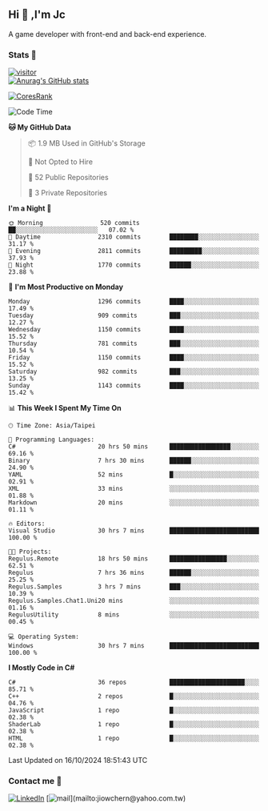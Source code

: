 ## Hi 👋 ,I'm Jc  

A game developer with front-end and back-end experience.  

### Stats  📝
[![visitor](https://visitor-badge.glitch.me/badge?page_id=jiowchern.jiowchern&style=flat-square&color=0088cc)](https://visitor-badge.glitch.me/badge?page_id=jiowchern.jiowchern&style=flat-square&color=0088cc)  
[![Anurag's GitHub stats](https://github-readme-stats.vercel.app/api?username=jiowchern&count_private=true&&show_icons=true)](https://github.com/anuraghazra/github-readme-stats)  
<!-- [![trophy](https://github-profile-trophy.vercel.app/?username=jiowchern)](https://github.com/ryo-ma/github-profile-trophy)   -->
[![CoresRank](https://cr-ss-service.azurewebsites.net/api/ScreenShot?widget=summary&username=jiowchern)](https://cr-ss-service.azurewebsites.net/api/ScreenShot?widget=summary&username=jiowchern)


<!--START_SECTION:waka-->
![Code Time](http://img.shields.io/badge/Code%20Time-1%2C236%20hrs%2051%20mins-blue)

**🐱 My GitHub Data** 

> 📦 1.9 MB Used in GitHub's Storage 
 > 
> 🚫 Not Opted to Hire
 > 
> 📜 52 Public Repositories 
 > 
> 🔑 3 Private Repositories 
 > 
**I'm a Night 🦉** 

```text
🌞 Morning                520 commits         ██░░░░░░░░░░░░░░░░░░░░░░░   07.02 % 
🌆 Daytime                2310 commits        ████████░░░░░░░░░░░░░░░░░   31.17 % 
🌃 Evening                2811 commits        █████████░░░░░░░░░░░░░░░░   37.93 % 
🌙 Night                  1770 commits        ██████░░░░░░░░░░░░░░░░░░░   23.88 % 
```
📅 **I'm Most Productive on Monday** 

```text
Monday                   1296 commits        ████░░░░░░░░░░░░░░░░░░░░░   17.49 % 
Tuesday                  909 commits         ███░░░░░░░░░░░░░░░░░░░░░░   12.27 % 
Wednesday                1150 commits        ████░░░░░░░░░░░░░░░░░░░░░   15.52 % 
Thursday                 781 commits         ███░░░░░░░░░░░░░░░░░░░░░░   10.54 % 
Friday                   1150 commits        ████░░░░░░░░░░░░░░░░░░░░░   15.52 % 
Saturday                 982 commits         ███░░░░░░░░░░░░░░░░░░░░░░   13.25 % 
Sunday                   1143 commits        ████░░░░░░░░░░░░░░░░░░░░░   15.42 % 
```


📊 **This Week I Spent My Time On** 

```text
🕑︎ Time Zone: Asia/Taipei

💬 Programming Languages: 
C#                       20 hrs 50 mins      █████████████████░░░░░░░░   69.16 % 
Binary                   7 hrs 30 mins       ██████░░░░░░░░░░░░░░░░░░░   24.90 % 
YAML                     52 mins             █░░░░░░░░░░░░░░░░░░░░░░░░   02.91 % 
XML                      33 mins             ░░░░░░░░░░░░░░░░░░░░░░░░░   01.88 % 
Markdown                 20 mins             ░░░░░░░░░░░░░░░░░░░░░░░░░   01.11 % 

🔥 Editors: 
Visual Studio            30 hrs 7 mins       █████████████████████████   100.00 % 

🐱‍💻 Projects: 
Regulus.Remote           18 hrs 50 mins      ████████████████░░░░░░░░░   62.51 % 
Regulus                  7 hrs 36 mins       ██████░░░░░░░░░░░░░░░░░░░   25.25 % 
Regulus.Samples          3 hrs 7 mins        ███░░░░░░░░░░░░░░░░░░░░░░   10.39 % 
Regulus.Samples.Chat1.Uni20 mins             ░░░░░░░░░░░░░░░░░░░░░░░░░   01.16 % 
RegulusUtility           8 mins              ░░░░░░░░░░░░░░░░░░░░░░░░░   00.45 % 

💻 Operating System: 
Windows                  30 hrs 7 mins       █████████████████████████   100.00 % 
```

**I Mostly Code in C#** 

```text
C#                       36 repos            █████████████████████░░░░   85.71 % 
C++                      2 repos             █░░░░░░░░░░░░░░░░░░░░░░░░   04.76 % 
JavaScript               1 repo              █░░░░░░░░░░░░░░░░░░░░░░░░   02.38 % 
ShaderLab                1 repo              █░░░░░░░░░░░░░░░░░░░░░░░░   02.38 % 
HTML                     1 repo              █░░░░░░░░░░░░░░░░░░░░░░░░   02.38 % 
```




 Last Updated on 16/10/2024 18:51:43 UTC
<!--END_SECTION:waka-->



### Contact me 💬
[![LinkedIn](https://img.shields.io/badge/-JiowchernChen-0077B5?style==flat-square&logo=LinkedIn&logoColor=white)](https://www.linkedin.com/in/jiowchern-chen-4aaa90b7/) [![mail](https://img.shields.io/badge/-jiowchern%40yahoo.com.tw-blueviolet?style=flat-square&logo=yahoo!)](mailto:jiowchern@yahoo.com.tw)    

<!-- [![Linkedin Badge](https://img.shields.io/badge/-LinkedIn-blue?style=flat-square&logo=Linkedin&logoColor=white&link=https://www.linkedin.com/in/jiowchern-chen-4aaa90b7/)](https://www.linkedin.com/in/jiowchern-chen-4aaa90b7/) -->


<!--
**jiowchern/jiowchern** is a ✨ _special_ ✨ repository because its `README.md` (this file) appears on your GitHub profile.

Here are some ideas to get you started:

- 🔭 I’m currently working on ...
- 🌱 I’m currently learning ...
- 👯 I’m looking to collaborate on ...
- 🤔 I’m looking for help with ...
- 💬 Ask me about ...
- 📫 How to reach me: ...
- 😄 Pronouns: ...
- ⚡ Fun fact: ...
-->
